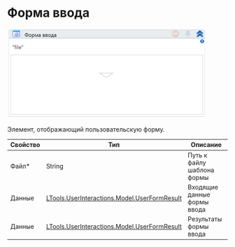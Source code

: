 # Форма ввода

![](<../../../../.gitbook/assets/image (310).png>)

Элемент, отображающий пользовательскую форму.

| Свойство | Тип                                                                            | Описание                    |
| -------- | ------------------------------------------------------------------------------ | --------------------------- |
| Файл\*   | String                                                                         | Путь к файлу шаблона формы  |
| Данные   | [LTools.UserInteractions.Model.UserFormResult](../datatypes/userformresult.md) | Входящие данные формы ввода |
| Данные   | [LTools.UserInteractions.Model.UserFormResult](../datatypes/userformresult.md) | Результаты формы ввода      |



